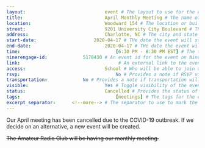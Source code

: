 ```yaml
---
layout:								event # The layout to use for the event page. This should never be changed.
title:								April Monthly Meeting # The name of the event.
location:							Woodward 154 # The location or building of the event.
street:								9201 University City Boulevard # The street address of the event.
address:							Charlotte, NC # The city and state of the event.
start-date:						2020-04-17 # THe date the event will start. YYYY-MM-DD.
end-date:							2020-04-17 # THe date the event will end. YYYY-MM-DD.
time:									[6:30 PM - 8:30 PM EST] # The time range of the event. Does not include travel. An array of times for multi-day events.
ninerengage-id:				5178430 # An event id for the event on NinerEngage. Optional.
link:									 # An external link to the event. Optional.
access:								School # Who will be able to join us for the event. Values: 'Club', 'School', or 'Public'.
rsvp:									No # Provides a note if RSVP via email is required. Values: 'Yes', 'No'
transportation:				No # Provides a note if transportation will be provided. Values: 'Yes', 'No'
visible:							Yes # Toggle visibility of the event in feeds. Values: 'Yes', 'No'
status:								Cancelled # Provides the status of the event. Values: 'Attending', 'Planned', 'Cancelled'.
tags:									[meetings] # The tags for the event.
excerpt_separator:		<!--more--> # The separator to use to mark the end of the event excerpt.
---
```



Our April meeting has been cancelled due to the COVID-19 outbreak. If we decide on an alternative, a new event will be created.

<!--more-->

~~The Amateur Radio Club will be having our monthly meeting.~~

